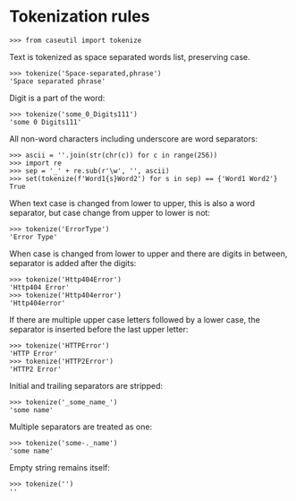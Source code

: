 # Tokenization rules

```doctest
>>> from caseutil import tokenize
```

Text is tokenized as space separated words list, preserving case.

```doctest
>>> tokenize('Space-separated,phrase')
'Space separated phrase'
```

Digit is a part of the word:

```doctest
>>> tokenize('some_0_Digits111')
'some 0 Digits111'
```

All non-word characters including underscore are word separators:

```doctest
>>> ascii = ''.join(str(chr(c)) for c in range(256))
>>> import re
>>> sep = '_' + re.sub(r'\w', '', ascii)
>>> set(tokenize(f'Word1{s}Word2') for s in sep) == {'Word1 Word2'}
True
```

When text case is changed from lower to upper, this is also a word separator, but
case change from upper to lower is not:

```doctest
>>> tokenize('ErrorType')
'Error Type'
```

When case is changed from lower to upper and there are digits in between,
separator is added after the digits:

```doctest
>>> tokenize('Http404Error')
'Http404 Error'
>>> tokenize('Http404error')
'Http404error'
```

If there are multiple upper case letters followed by a lower case, the separator is
inserted before the last upper letter:

```doctest
>>> tokenize('HTTPError')
'HTTP Error'
>>> tokenize('HTTP2Error')
'HTTP2 Error'
```

Initial and trailing separators are stripped:

```doctest
>>> tokenize('_some_name_')
'some name'
```

Multiple separators are treated as one:

```doctest
>>> tokenize('some-._name')
'some name'
```

Empty string remains itself:

```doctest
>>> tokenize('')
''
```
